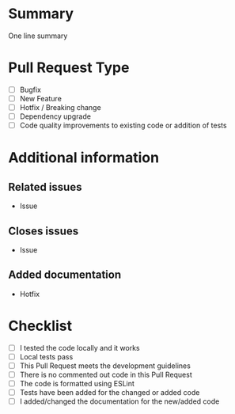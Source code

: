 # Summary
One line summary

# Pull Request Type
- [ ] Bugfix
- [ ] New Feature
- [ ] Hotfix / Breaking change
- [ ] Dependency upgrade
- [ ] Code quality improvements to existing code or addition of tests

# Additional information

## Related issues
 - Issue

## Closes issues
 - Issue

## Added documentation
 - Hotfix

# Checklist
- [ ] I tested the code locally and it works
- [ ] Local tests pass
- [ ] This Pull Request meets the development guidelines
- [ ] There is no commented out code in this Pull Request
- [ ] The code is formatted using ESLint
- [ ] Tests have been added for the changed or added code
- [ ] I added/changed the documentation for the new/added code